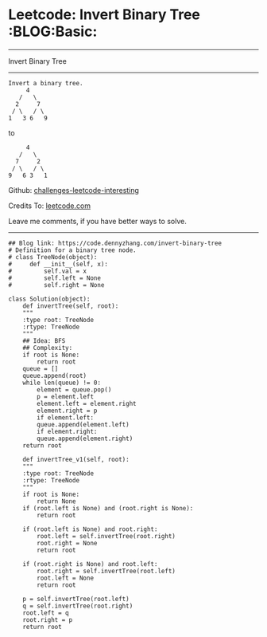 
# Leetcode: Invert Binary Tree     :BLOG:Basic:

---

Invert Binary Tree  

---

    Invert a binary tree.
         4
       /   \
      2     7
     / \   / \
    1   3 6   9

to  

         4
       /   \
      7     2
     / \   / \
    9   6 3   1

Github: [challenges-leetcode-interesting](https://github.com/DennyZhang/challenges-leetcode-interesting/tree/master/problems/invert-binary-tree)  

Credits To: [leetcode.com](https://leetcode.com/problems/invert-binary-tree/description/)  

Leave me comments, if you have better ways to solve.  

---

    ## Blog link: https://code.dennyzhang.com/invert-binary-tree
    # Definition for a binary tree node.
    # class TreeNode(object):
    #     def __init__(self, x):
    #         self.val = x
    #         self.left = None
    #         self.right = None
    
    class Solution(object):
        def invertTree(self, root):
    	"""
    	:type root: TreeNode
    	:rtype: TreeNode
    	"""
    	## Idea: BFS
    	## Complexity:
    	if root is None:
    	    return root
    	queue = []
    	queue.append(root)
    	while len(queue) != 0:
    	    element = queue.pop()
    	    p = element.left
    	    element.left = element.right
    	    element.right = p
    	    if element.left:
    		queue.append(element.left)
    	    if element.right:
    		queue.append(element.right)
    	return root
    
        def invertTree_v1(self, root):
    	"""
    	:type root: TreeNode
    	:rtype: TreeNode
    	"""
    	if root is None:
    	    return None
    	if (root.left is None) and (root.right is None):
    	    return root
    
    	if (root.left is None) and root.right:
    	    root.left = self.invertTree(root.right)
    	    root.right = None
    	    return root
    
    	if (root.right is None) and root.left:
    	    root.right = self.invertTree(root.left)
    	    root.left = None
    	    return root
    
    	p = self.invertTree(root.left)
    	q = self.invertTree(root.right)
    	root.left = q
    	root.right = p
    	return root

